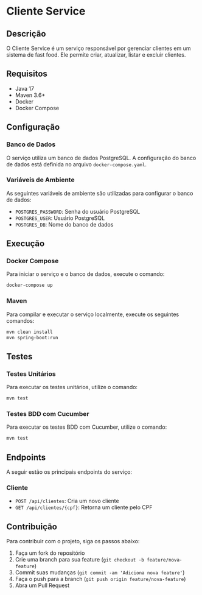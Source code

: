 # Cliente Service

## Descrição
O Cliente Service é um serviço responsável por gerenciar clientes em um sistema de fast food. Ele permite criar, atualizar, listar e excluir clientes.

## Requisitos
- Java 17
- Maven 3.6+
- Docker
- Docker Compose

## Configuração

### Banco de Dados
O serviço utiliza um banco de dados PostgreSQL. A configuração do banco de dados está definida no arquivo `docker-compose.yaml`.

### Variáveis de Ambiente
As seguintes variáveis de ambiente são utilizadas para configurar o banco de dados:
- `POSTGRES_PASSWORD`: Senha do usuário PostgreSQL
- `POSTGRES_USER`: Usuário PostgreSQL
- `POSTGRES_DB`: Nome do banco de dados

## Execução

### Docker Compose
Para iniciar o serviço e o banco de dados, execute o comando:
```sh
docker-compose up
```

### Maven
Para compilar e executar o serviço localmente, execute os seguintes comandos:
```sh
mvn clean install
mvn spring-boot:run
```

## Testes

### Testes Unitários
Para executar os testes unitários, utilize o comando:
```sh
mvn test
```

### Testes BDD com Cucumber
Para executar os testes BDD com Cucumber, utilize o comando:
```sh
mvn test
```

## Endpoints
A seguir estão os principais endpoints do serviço:

### Cliente
- `POST /api/clientes`: Cria um novo cliente
- `GET /api/clientes/{cpf}`: Retorna um cliente pelo CPF

## Contribuição
Para contribuir com o projeto, siga os passos abaixo:
1. Faça um fork do repositório
2. Crie uma branch para sua feature (`git checkout -b feature/nova-feature`)
3. Commit suas mudanças (`git commit -am 'Adiciona nova feature'`)
4. Faça o push para a branch (`git push origin feature/nova-feature`)
5. Abra um Pull Request